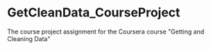 GetCleanData_CourseProject
==========================

The course project assignment for the Coursera course "Getting and Cleaning Data"
